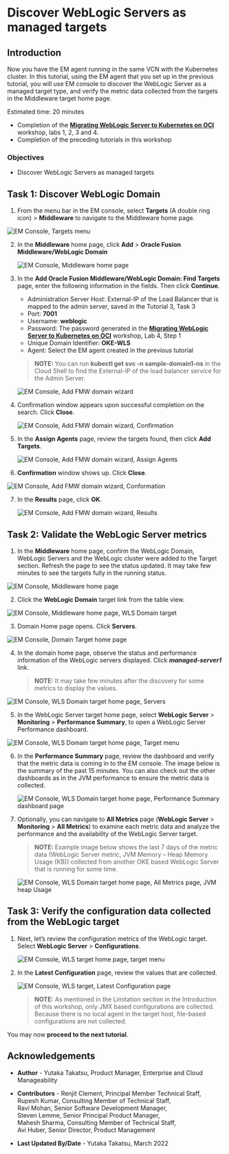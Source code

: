 # Discover WebLogic Servers as managed targets

## Introduction

Now you have the EM agent running in the same VCN with the Kubernetes cluster. In this tutorial, using the EM agent that you set up in the previous tutorial, you will use EM console to discover the WebLogic Server as a managed target type, and verify the metric data collected from the targets in the Middleware target home page.

Estimated time: 20 minutes

* Completion of the **[Migrating WebLogic Server to Kubernetes on OCI](https://apexapps.oracle.com/pls/apex/dbpm/r/livelabs/view-workshop?wid=567)** workshop, labs 1, 2, 3 and 4.
* Completion of the preceding tutorials in this workshop

### Objectives
* Discover WebLogic Servers as managed targets

## **Task 1**: Discover WebLogic Domain


1.  From the menu bar in the EM console, select **Targets** (A double ring icon) > **Middleware** to navigate to the Middleware home page.

   ![EM Console, Targets menu](images/1-1-emcc.png " ")

2. In the **Middleware** home page, click **Add** > **Oracle Fusion Middleware/WebLogic Domain**

   ![EM Console, Middleware home page](images/1-2-emcc.png " ")

3. In the **Add Oracle Fusion Middleware/WebLogic Domain: Find Targets** page, enter the following information in the fields. Then click **Continue**.

    * Administration Server Host: External-IP of the Load Balancer that is mapped to the admin server, saved in the Tutorial 3, Task 3
    * Port: **7001**
    * Username: **weblogic**
    * Password: The password generated in the **[Migrating WebLogic Server to Kubernetes on OCI](https://apexapps.oracle.com/pls/apex/dbpm/r/livelabs/workshop-attendee-2?p210_workshop_id=567&p210_type=2&session=102696148940850)** workshop, Lab 4, Step 1
    * Unique Domain Identifier: **OKE-WLS**
    * Agent: Select the EM agent created in the previous tutorial

    > **NOTE:** You can run **kubectl get svc -n sample-domain1-ns** in the Cloud Shell to find the External-IP of the load balancer service for the Admin Server.

   ![EM Console, Add FMW domain wizard](images/1-3-emcc.png " ")

4. Confirmation window appears upon successful completion on the search. Click **Close**.

   ![EM Console, Add FMW domain wizard, Confirmation](images/1-4-emcc.png " ")

5. In the **Assign Agents** page, review the targets found, then click **Add Targets**.

   ![EM Console, Add FMW domain wizard, Assign Agents](images/1-5-emcc.png " ")

6.  **Confirmation** window shows up. Click **Close**.

   ![EM Console, Add FMW domain wizard, Conformation](images/1-6-emcc.png " ")

7. In the **Results** page, click **OK**.

   ![EM Console, Add FMW domain wizard, Results](images/1-7-emcc.png " ")




## **Task 2**: Validate the WebLogic Server metrics


1.  In the **Middleware** home page, confirm the WebLogic Domain, WebLogic Servers and the WebLogic cluster were added to the Target section. Refresh the page to see the status updated. It may take few minutes to see the targets fully in the running status.

   ![EM Console, Middleware home page](images/2-1-emcc.png " ")

2.  Click the **WebLogic Domain** target link from the table view.

   ![EM Console, Middleware home page, WLS Domain target](images/2-2-emcc.png " ")

3.  Domain Home page opens. Click **Servers**.

   ![EM Console, Domain Target home page](images/2-3-emcc.png " ")

4.  In the domain home page, observe the status and performance information of the WebLogic servers displayed. Click ***managed-server1*** link.

    > **NOTE:**  It may take few minutes after the discovery for some metrics to display the values.  

   ![EM Console, WLS Domain target home page, Servers](images/2-4-emcc.png " ")


5.  In the WebLogic Server target home page, select **WebLogic Server** > **Monitoring** > **Performance Summary**, to open a WebLogic Server Performance dashboard.

   ![EM Console, WLS Domain target home page, Target menu](images/2-5-emcc.png " ")

6. In the **Performance Summary** page, review the dashboard and verify that the metric data is coming in to the EM console. The image below is the summary of the past 15 minutes.  You can also check out the other dashboards as in the JVM performance to ensure the metric data is collected.

   ![EM Console, WLS Domain target home page, Performance Summary dashboard page](images/2-6-emcc.png " ")

7. Optionally, you can navigate to **All Metrics** page (**WebLogic Server** > **Monitoring** > **All Metrics**)
   to examine each metric data and analyze the performance and the availability of the WebLogic Server target.

    > **NOTE:** Example image below shows the last 7 days of the metric data (WebLogic Server metric, JVM Memory – Heap Memory Usage (KB)) collected from another OKE based WebLogic Server that is running for some time.

   ![EM Console, WLS Domain target home page, All Metrics page, JVM heap Usage](images/2-7-emcc.png " ")


## **Task 3**: Verify the configuration data collected from the WebLogic target

1. Next, let’s review the configuration metrics of the WebLogic target. Select **WebLogic Server** > **Configurations**.

   ![EM Console, WLS target home page, target menu](images/3-1-emcc.png " ")

2. In the **Latest Configuration** page, review the values that are collected.

   ![EM Console, WLS target, Latest Configuration page](images/3-2-emcc.png " ")

    > **NOTE:** As mentioned in the Limitation section in the Introduction of this workshop, only JMX based configurations are collected. Because there is no local agent in the target host, file-based configurations are not collected.




You may now **proceed to the next tutorial**.


## Acknowledgements

* **Author** - Yutaka Takatsu, Product Manager, Enterprise and Cloud Manageability
- **Contributors** -
Renjit Clement, Principal Member Technical Staff,  
Rupesh Kumar, Consulting Member of Technical Staff,  
Ravi Mohan, Senior Software Development Manager,  
Steven Lemme, Senior Principal Product Manager,  
Mahesh Sharma, Consulting Member of Technical Staff,  
Avi Huber, Senior Director, Product Management
* **Last Updated By/Date** - Yutaka Takatsu, March 2022
